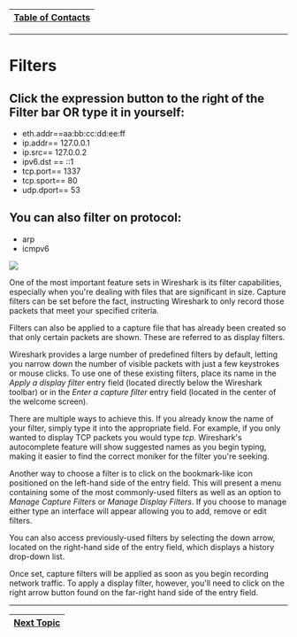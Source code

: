|[Table of Contacts](/00-Table-of-Contents.md)|
|---|

---

# Filters

## **Click the expression button to the right of the Filter bar OR type it in yourself:**

* eth.addr==aa:bb:cc:dd:ee:ff
* ip.addr== 127.0.0.1
* ip.src== 127.0.0.2
* ipv6.dst == ::1
* tcp.port== 1337
* tcp.sport== 80
* udp.dport== 53

## **You can also filter on protocol:**

* arp
* icmpv6

![](../../.gitbook/assets/wireshark-display-filters-59512e443df78cae8136b049.png)

One of the most important feature sets in Wireshark is its filter capabilities, especially when you're dealing with files that are significant in size. Capture filters can be set before the fact, instructing Wireshark to only record those packets that meet your specified criteria.

Filters can also be applied to a capture file that has already been created so that only certain packets are shown. These are referred to as display filters.

Wireshark provides a large number of predefined filters by default, letting you narrow down the number of visible packets with just a few keystrokes or mouse clicks. To use one of these existing filters, place its name in the _Apply a display filter_ entry field \(located directly below the Wireshark toolbar\) or in the _Enter a capture filter_ entry field \(located in the center of the welcome screen\).

There are multiple ways to achieve this. If you already know the name of your filter, simply type it into the appropriate field. For example, if you only wanted to display TCP packets you would type _tcp_. Wireshark's autocomplete feature will show suggested names as you begin typing, making it easier to find the correct moniker for the filter you're seeking.

Another way to choose a filter is to click on the bookmark-like icon positioned on the left-hand side of the entry field. This will present a menu containing some of the most commonly-used filters as well as an option to _Manage Capture Filters_ or _Manage Display Filters_. If you choose to manage either type an interface will appear allowing you to add, remove or edit filters.

You can also access previously-used filters by selecting the down arrow, located on the right-hand side of the entry field, which displays a history drop-down list.

Once set, capture filters will be applied as soon as you begin recording network traffic. To apply a display filter, however, you'll need to click on the right arrow button found on the far-right hand side of the entry field.

---


|[Next Topic](/02-intro-to-networking/wireshark/coloring-rules.md)|
|---|
